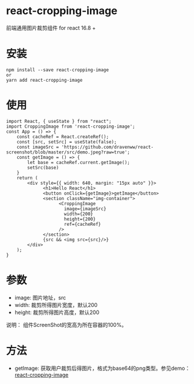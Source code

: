 # react-cropping-image

前端通用图片裁剪组件 for react 16.8 +

# 安装 

```
npm install --save react-cropping-image
or
yarn add react-cropping-image
```

# 使用
```
import React, { useState } from "react";
import CroppingImage from 'react-cropping-image';
const App = () => {
    const cacheRef = React.createRef();
    const [src, setSrc] = useState(false);
    const imageSrc = 'https://github.com/dravenww/react-screenshot/blob/master/src/demo.jpeg?raw=true';
    const getImage = () => {
        let base = cacheRef.current.getImage();
        setSrc(base)
    }
    return (
        <div style={{ width: 640, margin: "15px auto" }}>
              <h1>Hello React</h1>
              <button onClick={getImage}>getImage</button>
              <section className="img-container">
                    <CroppingImage
                      image={imageSrc}
                      width={200}
                      height={200}
                      ref={cacheRef}
                    />
              </section>
              {src && <img src={src}/>}
        </div>
    );
}
```
# 参数

- image: 图片地址，src
- width: 裁剪所得图片宽度，默认200
- height: 裁剪所得图片高度，默认200

说明： 组件ScreenShot的宽高为所在容器的100%。

# 方法

- getImage: 获取用户裁剪后得图片，格式为base64的png类型。参见demo：[react-cropping-image](https://codesandbox.io/s/zealous-fast-rzg0t)
